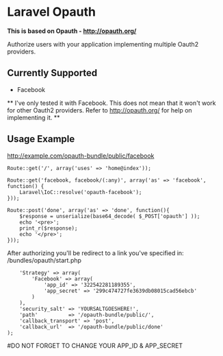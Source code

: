 # Laravel Opauth

**This is based on Opauth - http://opauth.org/**

Authorize users with your application implementing multiple Oauth2 providers.

## Currently Supported

- Facebook

** I've only tested it with Facebook. This does not mean that it won't work for other Oauth2 providers. Refer to http://opauth.org/ for help on implementing it. **

## Usage Example

http://example.com/opauth-bundle/public/facebook

```
Route::get('/', array('uses' => 'home@index'));

Route::get('facebook, facebook/(:any)', array('as' => 'facebook', function() {
	Laravel\IoC::resolve('opauth-facebook');
}));

Route::post('done', array('as' => 'done', function(){
	$response = unserialize(base64_decode( $_POST['opauth'] ));
    echo '<pre>';
    print_r($response);
    echo '</pre>';
}));
```

After authorizing you'll be redirect to a link you've specified in:
/bundles/opauth/start.php
```$config = array(
	'Strategy' => array(
		'Facebook' => array(
			'app_id' => '322542281189355',
			'app_secret' => '299c474727fe3639db08015cad56ebcb'
		)		
	),
	'security_salt'	=> 'YOURSALTGOESHERE!',
	'path' 			=> '/opauth-bundle/public/',
	'callback_transport' => 'post',
	'callback_url'	=> '/opauth-bundle/public/done'
);
```

#DO NOT FORGET TO CHANGE YOUR APP_ID & APP_SECRET